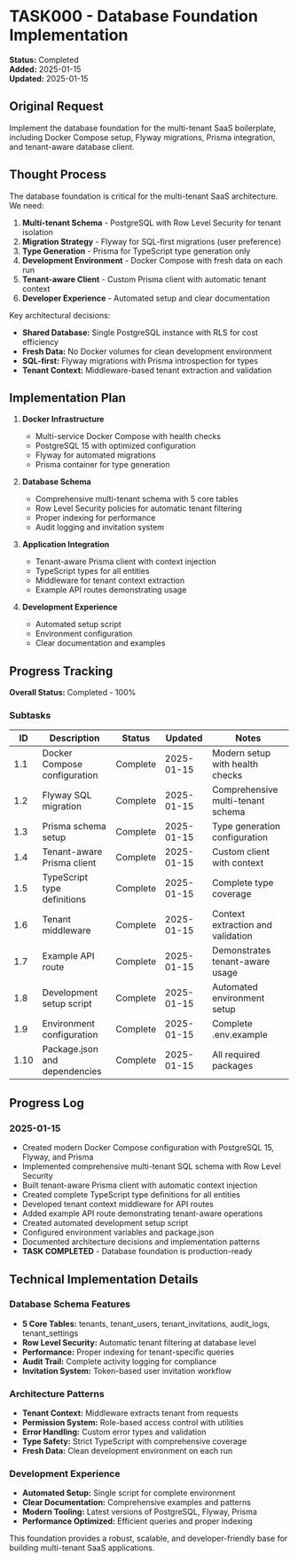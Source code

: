 # TASK000 - Database Foundation Implementation

**Status:** Completed  
**Added:** 2025-01-15  
**Updated:** 2025-01-15

## Original Request

Implement the database foundation for the multi-tenant SaaS boilerplate, including Docker Compose setup, Flyway migrations, Prisma integration, and tenant-aware database client.

## Thought Process

The database foundation is critical for the multi-tenant SaaS architecture. We need:

1. **Multi-tenant Schema** - PostgreSQL with Row Level Security for tenant isolation
2. **Migration Strategy** - Flyway for SQL-first migrations (user preference)
3. **Type Generation** - Prisma for TypeScript type generation only
4. **Development Environment** - Docker Compose with fresh data on each run
5. **Tenant-aware Client** - Custom Prisma client with automatic tenant context
6. **Developer Experience** - Automated setup and clear documentation

Key architectural decisions:

- **Shared Database:** Single PostgreSQL instance with RLS for cost efficiency
- **Fresh Data:** No Docker volumes for clean development environment
- **SQL-first:** Flyway migrations with Prisma introspection for types
- **Tenant Context:** Middleware-based tenant extraction and validation

## Implementation Plan

1. **Docker Infrastructure**

   - Multi-service Docker Compose with health checks
   - PostgreSQL 15 with optimized configuration
   - Flyway for automated migrations
   - Prisma container for type generation

2. **Database Schema**

   - Comprehensive multi-tenant schema with 5 core tables
   - Row Level Security policies for automatic tenant filtering
   - Proper indexing for performance
   - Audit logging and invitation system

3. **Application Integration**

   - Tenant-aware Prisma client with context injection
   - TypeScript types for all entities
   - Middleware for tenant context extraction
   - Example API routes demonstrating usage

4. **Development Experience**
   - Automated setup script
   - Environment configuration
   - Clear documentation and examples

## Progress Tracking

**Overall Status:** Completed - 100%

### Subtasks

| ID   | Description                   | Status   | Updated    | Notes                             |
| ---- | ----------------------------- | -------- | ---------- | --------------------------------- |
| 1.1  | Docker Compose configuration  | Complete | 2025-01-15 | Modern setup with health checks   |
| 1.2  | Flyway SQL migration          | Complete | 2025-01-15 | Comprehensive multi-tenant schema |
| 1.3  | Prisma schema setup           | Complete | 2025-01-15 | Type generation configuration     |
| 1.4  | Tenant-aware Prisma client    | Complete | 2025-01-15 | Custom client with context        |
| 1.5  | TypeScript type definitions   | Complete | 2025-01-15 | Complete type coverage            |
| 1.6  | Tenant middleware             | Complete | 2025-01-15 | Context extraction and validation |
| 1.7  | Example API route             | Complete | 2025-01-15 | Demonstrates tenant-aware usage   |
| 1.8  | Development setup script      | Complete | 2025-01-15 | Automated environment setup       |
| 1.9  | Environment configuration     | Complete | 2025-01-15 | Complete .env.example             |
| 1.10 | Package.json and dependencies | Complete | 2025-01-15 | All required packages             |

## Progress Log

### 2025-01-15

- Created modern Docker Compose configuration with PostgreSQL 15, Flyway, and Prisma
- Implemented comprehensive multi-tenant SQL schema with Row Level Security
- Built tenant-aware Prisma client with automatic context injection
- Created complete TypeScript type definitions for all entities
- Developed tenant context middleware for API routes
- Added example API route demonstrating tenant-aware operations
- Created automated development setup script
- Configured environment variables and package.json
- Documented architecture decisions and implementation patterns
- **TASK COMPLETED** - Database foundation is production-ready

## Technical Implementation Details

### Database Schema Features

- **5 Core Tables:** tenants, tenant_users, tenant_invitations, audit_logs, tenant_settings
- **Row Level Security:** Automatic tenant filtering at database level
- **Performance:** Proper indexing for tenant-specific queries
- **Audit Trail:** Complete activity logging for compliance
- **Invitation System:** Token-based user invitation workflow

### Architecture Patterns

- **Tenant Context:** Middleware extracts tenant from requests
- **Permission System:** Role-based access control with utilities
- **Error Handling:** Custom error types and validation
- **Type Safety:** Strict TypeScript with comprehensive coverage
- **Fresh Data:** Clean development environment on each run

### Development Experience

- **Automated Setup:** Single script for complete environment
- **Clear Documentation:** Comprehensive examples and patterns
- **Modern Tooling:** Latest versions of PostgreSQL, Flyway, Prisma
- **Performance Optimized:** Efficient queries and proper indexing

This foundation provides a robust, scalable, and developer-friendly base for building multi-tenant SaaS applications.

